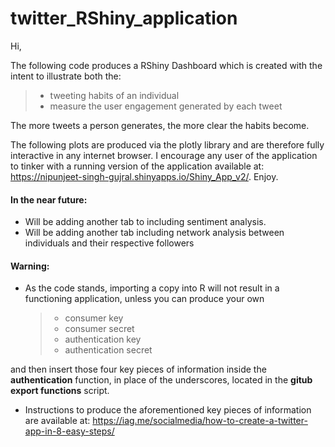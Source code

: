 # twitter_RShiny_application
Hi,

The following code produces a  RShiny Dashboard which is created with the intent to illustrate both the: 
> * tweeting habits of an individual
>  * measure the user engagement generated by each tweet

The more tweets a person generates, the more clear the habits become.

The following plots are produced via the plotly library and are therefore fully interactive in any internet browser. I encourage any user of the application to tinker with a running version of the application available at: https://nipunjeet-singh-gujral.shinyapps.io/Shiny_App_v2/. Enjoy.

#### In the near future:
* Will be adding another tab to including sentiment analysis.
* Will be adding another tab including network analysis between individuals and their respective followers 
#### Warning:

 * As the code stands, importing a copy into R will not result in a functioning application, unless you can produce your own
	 > * consumer key
	  > * consumer secret
	  > *  authentication key
	  > * authentication secret

and then insert those four key pieces of information inside the **authentication** function,  in place of the underscores,  located in the  __gitub export functions__ script.

* Instructions to produce the aforementioned key pieces of information are available at: 
https://iag.me/socialmedia/how-to-create-a-twitter-app-in-8-easy-steps/





	 
		


 
